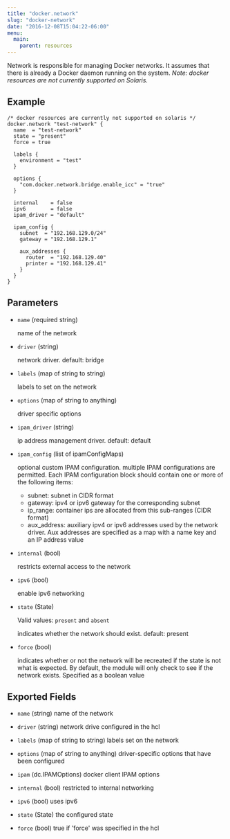 ```yaml
---
title: "docker.network"
slug: "docker-network"
date: "2016-12-08T15:04:22-06:00"
menu:
  main:
    parent: resources
---
```



Network is responsible for managing Docker networks. It assumes that there is
already a Docker daemon running on the system.
*Note: docker resources are not currently supported on Solaris.*


## Example

```hcl
/* docker resources are currently not supported on solaris */
docker.network "test-network" {
  name  = "test-network"
  state = "present"
  force = true

  labels {
    environment = "test"
  }

  options {
    "com.docker.network.bridge.enable_icc" = "true"
  }

  internal    = false
  ipv6        = false
  ipam_driver = "default"

  ipam_config {
    subnet  = "192.168.129.0/24"
    gateway = "192.168.129.1"

    aux_addresses {
      router  = "192.168.129.40"
      printer = "192.168.129.41"
    }
  }
}

```


## Parameters

- `name` (required string)

  name of the network


- `driver` (string)

  network driver. default: bridge


- `labels` (map of string to string)

  labels to set on the network


- `options` (map of string to anything)

  driver specific options


- `ipam_driver` (string)

  ip address management driver. default: default


- `ipam_config` (list of ipamConfigMaps)

  optional custom IPAM configuration. multiple IPAM configurations are
permitted. Each IPAM configuration block should contain one or more of the
following items:

  * subnet:      subnet in CIDR format
  * gateway:     ipv4 or ipv6 gateway for the corresponding subnet
  * ip_range:    container ips are allocated from this sub-ranges (CIDR format)
  * aux_address: auxiliary ipv4 or ipv6 addresses used by the network driver.
                 Aux addresses are specified as a map with a name key and an IP
                 address value


- `internal` (bool)

  restricts external access to the network


- `ipv6` (bool)

  enable ipv6 networking


- `state` (State)


	Valid values: `present` and `absent`

  indicates whether the network should exist. default: present


- `force` (bool)

  indicates whether or not the network will be recreated if the state is not
what is expected. By default, the module will only check to see if the
network exists. Specified as a boolean value



## Exported Fields
- `name` (string)
  name of the network
 
- `driver` (string)
  network drive configured in the hcl
 
- `labels` (map of string to string)
  labels set on the network
 
- `options` (map of string to anything)
  driver-specific options that have been configured
 
- `ipam` (dc.IPAMOptions)
  docker client IPAM options
 
- `internal` (bool)
  restricted to internal networking
 
- `ipv6` (bool)
  uses ipv6
 
- `state` (State)
  the configured state
 
- `force` (bool)
  true if 'force' was specified in the hcl
  

